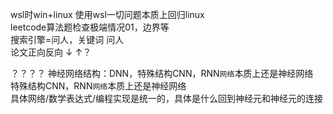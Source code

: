 wsl时win+linux 使用wsl一切问题本质上回归linux   
leetcode算法题检查极端情况01，边界等  
搜索引擎=问人，关键词  问人  
论文正向反向 ↓ ↑？



？？？？
神经网络结构：DNN，特殊结构CNN，RNN`网络`本质上还是神经网络  
特殊结构CNN，RNN`网络`本质上还是神经网络  
具体网络/数学表达式/编程实现是统一的，具体是什么回到神经元和神经元的连接
